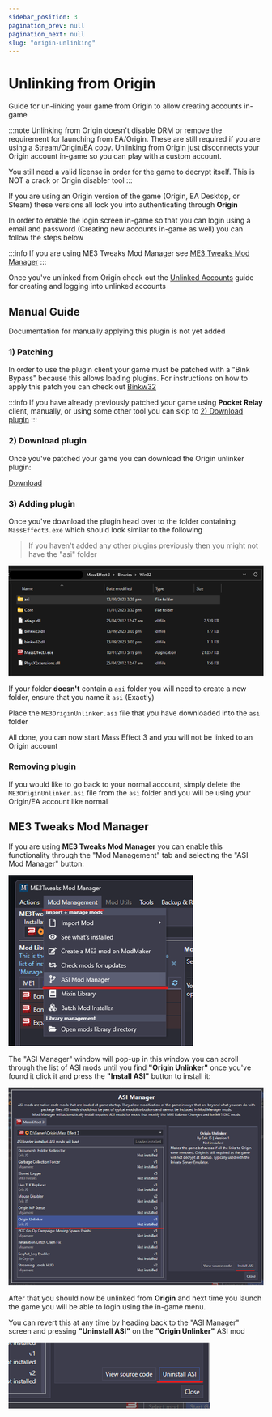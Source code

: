 ```yaml
---
sidebar_position: 3
pagination_prev: null
pagination_next: null
slug: "origin-unlinking"
---
```


# Unlinking from Origin

Guide for un-linking your game from Origin to allow creating accounts in-game

:::note
Unlinking from Origin doesn't disable DRM or remove the requirement for launching from EA/Origin. These
are still required if you are using a Stream/Origin/EA copy. Unlinking from Origin just disconnects your 
Origin account in-game so you can play with a custom account. 

You still need a valid license in order for the game to decrypt itself. This is NOT a crack or Origin disabler
tool
:::

If you are using an Origin version of the game (Origin, EA Desktop, or Steam) these versions all lock you into authenticating through **Origin**

In order to enable the login screen in-game so that you can login using a email and password (Creating new accounts in-game as well) you can follow
the steps below

:::info
If you are using ME3 Tweaks Mod Manager see [ME3 Tweaks Mod Manager](#me3-tweaks-mod-manager)
:::



Once you've unlinked from Origin check out the [Unlinked Accounts](./9-unlinked-accounts.md) guide for creating and logging into unlinked accounts

## Manual Guide

Documentation for manually applying this plugin is not yet added


### 1) Patching

In order to use the plugin client your game must be patched with a "Bink Bypass" because this allows loading plugins. 
For instructions on how to apply this patch you can check out [Binkw32](./8-binkw32.md)

:::info
If you have already previously patched your game using **Pocket Relay** client, manually, or using some other tool you can skip
to [2) Download plugin](#2-download-plugin)
:::

### 2) Download plugin

Once you've patched your game you can download the Origin unlinker plugin:

[Download](https://github.com/Erik-JS/ME3-ASI/raw/master/ME3OriginUnlinker/Release/ME3OriginUnlinker.asi)

### 3) Adding plugin

Once you've download the plugin head over to the folder containing `MassEffect3.exe` which should look similar to the following

> If you haven't added any other plugins previously then you might not have the "asi" folder

![Game folder with patch](./img/me3-folder-patched.png)

If your folder **doesn't** contain a `asi` folder you will need to create a new folder, ensure that you name it `asi` (Exactly)

Place the `ME3OriginUnlinker.asi` file that you have downloaded into the `asi` folder

All done, you can now start Mass Effect 3 and you will not be linked to an Origin account


### Removing plugin

If you would like to go back to your normal account, simply delete the `ME3OriginUnlinker.asi` file from the `asi` folder and you will be using your Origin/EA account like normal

## ME3 Tweaks Mod Manager

If you are using **ME3 Tweaks Mod Manager** you can enable this functionality through the "Mod Management" tab and selecting the "ASI Mod Manager" button:

![ASI mods button](./img/me3-tweaks-asi-mods.png)

The "ASI Manager" window will pop-up in this window you can scroll through the list of ASI mods until you find **"Origin Unlinker"** once you've found it click
it and press the **"Install ASI"** button to install it:

![Origin unlinker tweak](./img/me3-tweaks-origin-unlinker.png)

After that you should now be unlinked from **Origin** and next time you launch the game you will be able to login using the in-game menu.

You can revert this at any time by heading back to the "ASI Manager" screen and pressing **"Uninstall ASI"** on the **"Origin Unlinker"** ASI mod

![Origin unlinker tweak remove](./img/me3-tweaks-origin-unlinker-rem.png)


